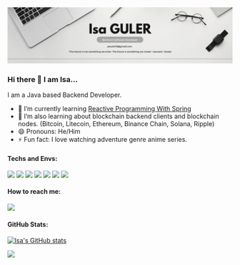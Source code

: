 <img src="https://github.com/IsaGULER/IsaGULER/blob/main/Web%20Developer%20Banner.png" alt="">

### Hi there 👋 I am Isa...

I am a Java based Backend Developer.

- 🌱 I’m currently learning [Reactive Programming With Spring](https://spring.io/reactive)
- 🌱 I’m also learning about blockchain backend clients and blockchain nodes. (Bitcoin, Litecoin, Ethereum, Binance Chain, Solana, Ripple)
- 😄 Pronouns: He/Him
- ⚡ Fun fact: I love watching adventure genre anime series.
<!-- - 📫 How to reach me: [email](mailto:jesus3419@gmail.com) -->

#### Techs and Envs:
![](https://img.shields.io/badge/Spring-informational?style=for-the-badge&logo=Spring&logoColor=greeen&color=white)
![](https://img.shields.io/badge/SpringBoot-informational?style=for-the-badge&logo=SpringBoot&logoColor=green&color=white)
![](https://img.shields.io/badge/MySQL-informational?style=for-the-badge&logo=MySQL&logoColor=4479A1&color=white)
![](https://img.shields.io/badge/Redis-informational?style=for-the-badge&logo=Redis&logoColor=DC382D&color=white)
![](https://img.shields.io/badge/Docker-informational?style=for-the-badge&logo=docker&logoColor=white&color=2496ED)
![](https://img.shields.io/badge/IntellijIDEA-informational?style=for-the-badge&logo=IntellijIDEA&logoColor=white&color=black)
![](https://img.shields.io/badge/Windows-informational?style=for-the-badge&logo=Windows&logoColor=0078D6&color=white)
<!-- ![](https://img.shields.io/badge/Java-informational?style=for-the-badge&logo=Oracle&logoColor=F80000&color=blue) -->
#### How to reach me:
[![](https://img.shields.io/badge/Mail-informational?style=for-the-badge&logo=gmail&logoColor=white&color=EA4335)](mailto:batudemir034@gmail.com)

#### GitHub Stats:
[![Isa's GitHub stats](https://github-readme-stats.vercel.app/api?username=IsaGULER&count_private=true&show_icons=true&theme=tokyonight)](https://github.com/anuraghazra/github-readme-stats)

![](https://komarev.com/ghpvc/?username=IsaGULER&style=for-the-badge)

<!--
**IsaGULER/IsaGULER** is a ✨ _special_ ✨ repository because its `README.md` (this file) appears on your GitHub profile.

Here are some ideas to get you started:

- 🔭 I’m currently working on ...
- 🌱 I’m currently learning ...
- 👯 I’m looking to collaborate on ...
- 🤔 I’m looking for help with ...
- 💬 Ask me about ...
- 📫 How to reach me: ...
- 😄 Pronouns: ...
- ⚡ Fun fact: ...
-->
